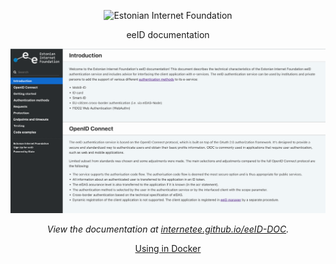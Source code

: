 <p align="center">
  <img src="https://user-images.githubusercontent.com/7734747/96883422-1298a200-1489-11eb-8598-bdb84486c11c.png" alt="Estonian Internet Foundation" width="226">
</p>

<p align="center">eeID documentation</p>

<p align="center"><img src="source/images/showcase.png" width=700 alt="Screenshot of eeID documentation" ></p>

<p align="center"><em>View the documentation at <a href="https://internetee.github.io/eeID-DOC">internetee.github.io/eeID-DOC</a>.</em></p>

<p align="center"><a href="https://github.com/slatedocs/slate/wiki/Using-Slate-in-Docker">Using in Docker</a></p>
